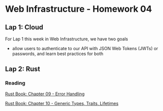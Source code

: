 # Web Infrastructure - Homework 04

## Lap 1: Cloud

For Lap 1 this week in Web Infrastructure, we have two goals
* allow users to authenticate to our API with JSON Web Tokens (JWTs) or passwords, and learn best practices for both


## Lap 2: Rust

### Reading

[Rust Book: Chapter 09 - Error Handling](https://rust-book.cs.brown.edu/ch09-00-error-handling.html)

[Rust Book: Chapter 10 - Generic Types, Traits, Lifetimes](https://rust-book.cs.brown.edu/ch10-00-generics.html)